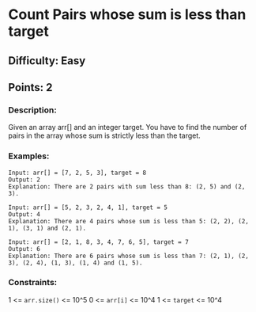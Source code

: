 # Count Pairs whose sum is less than target
## Difficulty: Easy
## Points: 2
### Description:
Given an array arr[] and an integer target. You have to find the number of pairs in the array whose sum is strictly less than the target.

### Examples:
```
Input: arr[] = [7, 2, 5, 3], target = 8
Output: 2
Explanation: There are 2 pairs with sum less than 8: (2, 5) and (2, 3). 
```
```
Input: arr[] = [5, 2, 3, 2, 4, 1], target = 5
Output: 4
Explanation: There are 4 pairs whose sum is less than 5: (2, 2), (2, 1), (3, 1) and (2, 1).
```
```
Input: arr[] = [2, 1, 8, 3, 4, 7, 6, 5], target = 7
Output: 6
Explanation: There are 6 pairs whose sum is less than 7: (2, 1), (2, 3), (2, 4), (1, 3), (1, 4) and (1, 5).
```

### Constraints:
1 <= `arr.size()` <= 10^5
0 <= `arr[i]` <= 10^4
1 <= `target` <= 10^4

